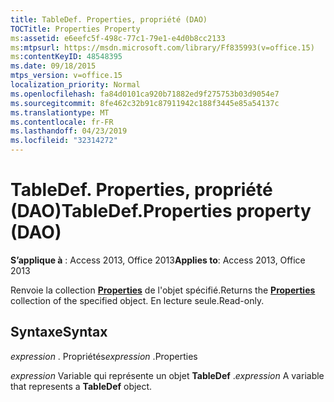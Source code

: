 ```yaml
---
title: TableDef. Properties, propriété (DAO)
TOCTitle: Properties Property
ms:assetid: e6eefc5f-498c-77c1-79e1-e4d0b8cc2133
ms:mtpsurl: https://msdn.microsoft.com/library/Ff835993(v=office.15)
ms:contentKeyID: 48548395
ms.date: 09/18/2015
mtps_version: v=office.15
localization_priority: Normal
ms.openlocfilehash: fa84d0101ca920b71882ed9f275753b03d9054e7
ms.sourcegitcommit: 8fe462c32b91c87911942c188f3445e85a54137c
ms.translationtype: MT
ms.contentlocale: fr-FR
ms.lasthandoff: 04/23/2019
ms.locfileid: "32314272"
---
```

# <a name="tabledefproperties-property-dao"></a><span data-ttu-id="75149-102">TableDef. Properties, propriété (DAO)</span><span class="sxs-lookup"><span data-stu-id="75149-102">TableDef.Properties property (DAO)</span></span>


<span data-ttu-id="75149-103">**S’applique à** : Access 2013, Office 2013</span><span class="sxs-lookup"><span data-stu-id="75149-103">**Applies to**: Access 2013, Office 2013</span></span>

<span data-ttu-id="75149-104">Renvoie la collection **[Properties](properties-collection-dao.md)** de l'objet spécifié.</span><span class="sxs-lookup"><span data-stu-id="75149-104">Returns the **[Properties](properties-collection-dao.md)** collection of the specified object.</span></span> <span data-ttu-id="75149-105">En lecture seule.</span><span class="sxs-lookup"><span data-stu-id="75149-105">Read-only.</span></span>

## <a name="syntax"></a><span data-ttu-id="75149-106">Syntaxe</span><span class="sxs-lookup"><span data-stu-id="75149-106">Syntax</span></span>

<span data-ttu-id="75149-107">*expression* . Propriétés</span><span class="sxs-lookup"><span data-stu-id="75149-107">*expression* .Properties</span></span>

<span data-ttu-id="75149-108">*expression* Variable qui représente un objet **TableDef** .</span><span class="sxs-lookup"><span data-stu-id="75149-108">*expression* A variable that represents a **TableDef** object.</span></span>

